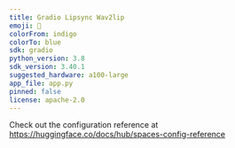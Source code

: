```yaml
---
title: Gradio Lipsync Wav2lip
emoji: 🐠
colorFrom: indigo
colorTo: blue
sdk: gradio
python_version: 3.8
sdk_version: 3.40.1
suggested_hardware: a100-large
app_file: app.py
pinned: false
license: apache-2.0
---
```


Check out the configuration reference at https://huggingface.co/docs/hub/spaces-config-reference